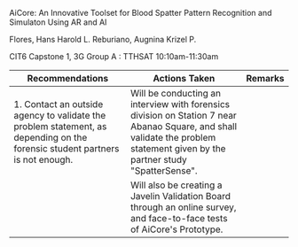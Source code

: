 
AiCore: An Innovative Toolset for Blood Spatter Pattern Recognition and Simulaton Using AR and AI


Flores, Hans Harold L.
Reburiano, Augnina Krizel P.

CIT6 Capstone 1, 3G Group A : TTHSAT 10:10am-11:30am


| Recommendations                                                                                                              | Actions Taken                                                                                                                                                                | Remarks |
| ---------------------------------------------------------------------------------------------------------------------------- | ---------------------------------------------------------------------------------------------------------------------------------------------------------------------------- | ------- |
| 1. Contact an outside agency to validate the problem statement, as depending on the forensic student partners is not enough. | Will be conducting an interview with forensics division on Station 7 near Abanao Square, and shall validate the problem statement given by the partner study "SpatterSense". |         |
|                                                                                                                              | Will also be creating a Javelin Validation Board through an online survey, and face-to-face tests of AiCore's Prototype.                                                     |         |
